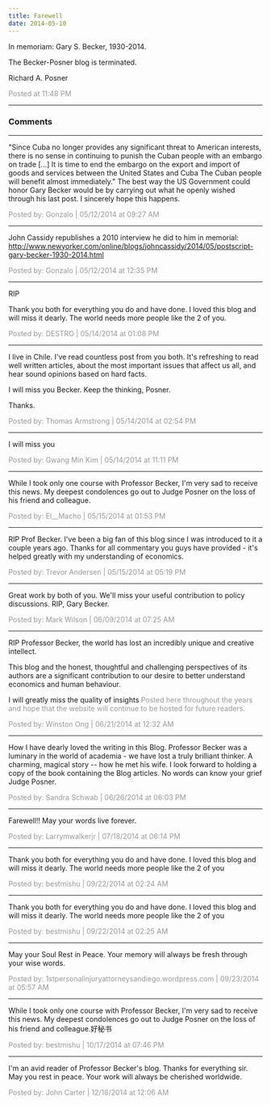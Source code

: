 ```yaml
---
title: Farewell
date: 2014-05-10
---
```

In memoriam: Gary S. Becker, 1930-2014.

The Becker-Posner blog is terminated.

Richard A. Posner

<span style="color:#999">Posted at 11:48 PM</span>

<!-- more -->

--- 

### Comments

---

"Since Cuba no longer provides any significant threat to American interests, there is no sense in continuing to punish the Cuban people with an embargo on trade [...] It is time to end the embargo on the export and import of goods and services between the United States and Cuba The Cuban people will benefit almost immediately."
The best way the US Government could honor Gary Becker would be by carrying out what he openly wished through his last post. I sincerely hope this happens.

<span style="color:#999">Posted by: Gonzalo | 05/12/2014 at 09:27 AM</span>

--- 

John Cassidy republishes a 2010 interview he did to him in memorial:
http://www.newyorker.com/online/blogs/johncassidy/2014/05/postscript-gary-becker-1930-2014.html

<span style="color:#999">Posted by: Gonzalo | 05/12/2014 at 12:35 PM</span>

---

RIP

Thank you both for everything you do and have done. I loved this blog and will miss it dearly. The world needs more people like the 2 of you.

<span style="color:#999">Posted by: DESTRO | 05/14/2014 at 01:08 PM</span>

---

I live in Chile. I've read countless post from you both. It's refreshing to read well written articles, about the most important issues that affect us all, and hear sound opinions based on hard facts.

I will miss you Becker. Keep the thinking, Posner.

Thanks.

<span style="color:#999">Posted by: Thomas Armstrong | 05/14/2014 at 02:54 PM</span>

---

I will miss you

<span style="color:#999">Posted by: Gwang Min Kim | 05/14/2014 at 11:11 PM</span>

---

While I took only one course with Professor Becker, I'm very sad to receive this news. My deepest condolences go out to Judge Posner on the loss of his friend and colleague.

<span style="color:#999">Posted by: El__Macho | 05/15/2014 at 01:53 PM</span>

---

RIP Prof Becker. I've been a big fan of this blog since I was introduced to it a couple years ago. Thanks for all commentary you guys have provided - it's helped greatly with my understanding of economics.

<span style="color:#999">Posted by: Trevor Andersen | 05/15/2014 at 05:19 PM</span>

---

Great work by both of you. We'll miss your useful contribution to policy discussions. RIP, Gary Becker.

<span style="color:#999">Posted by: Mark Wilson | 06/09/2014 at 07:25 AM</span>

---

RIP Professor Becker, the world has lost an incredibly unique and creative intellect.

This blog and the honest, thoughtful and challenging perspectives of its authors are a significant contribution to our desire to better understand economics and human behaviour.

I will greatly miss the quality of insights <span style="color:#999">Posted here throughout the years and hope that the website will continue to be hosted for future readers.

<span style="color:#999">Posted by: Winston Ong | 06/21/2014 at 12:32 AM</span>

---

How I have dearly loved the writing in this Blog. Professor Becker was a luminary in the world of academia - we have lost a truly brilliant thinker. A charming, magical story -- how he met his wife. I look forward to holding a copy of the book containing the Blog articles. No words can know your grief Judge Posner.

<span style="color:#999">Posted by: Sandra Schwab | 06/26/2014 at 06:03 PM</span>

---

Farewell!! May your words live forever.

<span style="color:#999">Posted by: Larrymwalkerjr | 07/18/2014 at 06:14 PM</span>

---

Thank you both for everything you do and have done. I loved this blog and will miss it dearly. The world needs more people like the 2 of you

<span style="color:#999">Posted by: bestmishu | 09/22/2014 at 02:24 AM</span>

---

Thank you both for everything you do and have done. I loved this blog and will miss it dearly. The world needs more people like the 2 of you

<span style="color:#999">Posted by: bestmishu | 09/22/2014 at 02:25 AM</span>

---

May your Soul Rest in Peace. Your memory will always be fresh through your wise words.

<span style="color:#999">Posted by: 1stpersonalinjuryattorneysandiego.wordpress.com | 09/23/2014 at 05:57 AM</span>

---

While I took only one course with Professor Becker, I'm very sad to receive this news. My deepest condolences go out to Judge Posner on the loss of his friend and colleague.好秘书

<span style="color:#999">Posted by: bestmishu | 10/17/2014 at 07:46 PM</span>

---

I'm an avid reader of Professor Becker's blog. Thanks for everything sir. May you rest in peace. Your work will always be cherished worldwide.

<span style="color:#999">Posted by: John Carter | 12/18/2014 at 12:06 AM</span>
